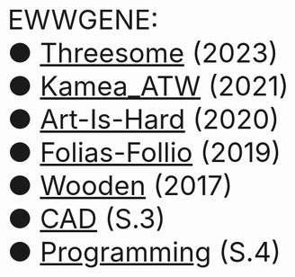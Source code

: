 
<font size="10">
EWWGENE:<br>
&#9679; <a href="https://ewwgene.github.io/Threesome/">Threesome</a> (2023)<br>
&#9679; <a href="https://ewwgene.github.io/Kamea_ATW/">Kamea_ATW</a> (2021)<br>
&#9679; <a href="https://ewwgene.github.io/Art-Is-Hard/">Art-Is-Hard</a> (2020)<br>
&#9679; <a href="https://ewwgene.github.io/Folias-Follio/">Folias-Follio</a> (2019)<br>
&#9679; <a href="https://ewwgene.github.io/Wooden/">Wooden</a> (2017)<br>
&#9679; <a href="https://ewwgene.github.io/CAD/">CAD</a> (S.3)<br>
&#9679; <a href="https://ewwgene.github.io/Programming/">Programming</a> (S.4)<br>

  
</font>

